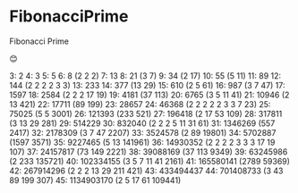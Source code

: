 # FibonacciPrime
Fibonacci Prime
>

:blush:

  3: 2
  4: 3
  5: 5
  6: 8 (2 2 2)
  7: 13
  8: 21 (3 7)
  9: 34 (2 17)
  10: 55 (5 11)
  11: 89
  12: 144 (2 2 2 2 3 3)
  13: 233
  14: 377 (13 29)
  15: 610 (2 5 61)
  16: 987 (3 7 47)
  17: 1597
  18: 2584 (2 2 2 17 19)
  19: 4181 (37 113)
  20: 6765 (3 5 11 41)
  21: 10946 (2 13 421)
  22: 17711 (89 199)
  23: 28657
  24: 46368 (2 2 2 2 2 3 3 7 23)
  25: 75025 (5 5 3001)
  26: 121393 (233 521)
  27: 196418 (2 17 53 109)
  28: 317811 (3 13 29 281)
  29: 514229
  30: 832040 (2 2 2 5 11 31 61)
  31: 1346269 (557 2417)
  32: 2178309 (3 7 47 2207)
  33: 3524578 (2 89 19801)
  34: 5702887 (1597 3571)
  35: 9227465 (5 13 141961)
  36: 14930352 (2 2 2 2 3 3 3 17 19 107)
  37: 24157817 (73 149 2221)
  38: 39088169 (37 113 9349)
  39: 63245986 (2 233 135721)
  40: 102334155 (3 5 7 11 41 2161)
  41: 165580141 (2789 59369)
  42: 267914296 (2 2 2 13 29 211 421)
  43: 433494437
  44: 701408733 (3 43 89 199 307)
  45: 1134903170 (2 5 17 61 109441)
